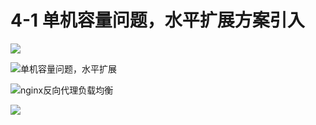# 4-1 单机容量问题，水平扩展方案引入

![](../../笔记图片/34-秒杀系统/第四章目标.jpg)

![单机容量问题，水平扩展](../../笔记图片/34-秒杀系统/单机容量问题，水平扩展.jpg)

![nginx反向代理负载均衡](../../笔记图片/34-秒杀系统/nginx反向代理负载均衡.jpg)

![](../../笔记图片/34-秒杀系统/单机容量问题，水平扩展2.jpg)